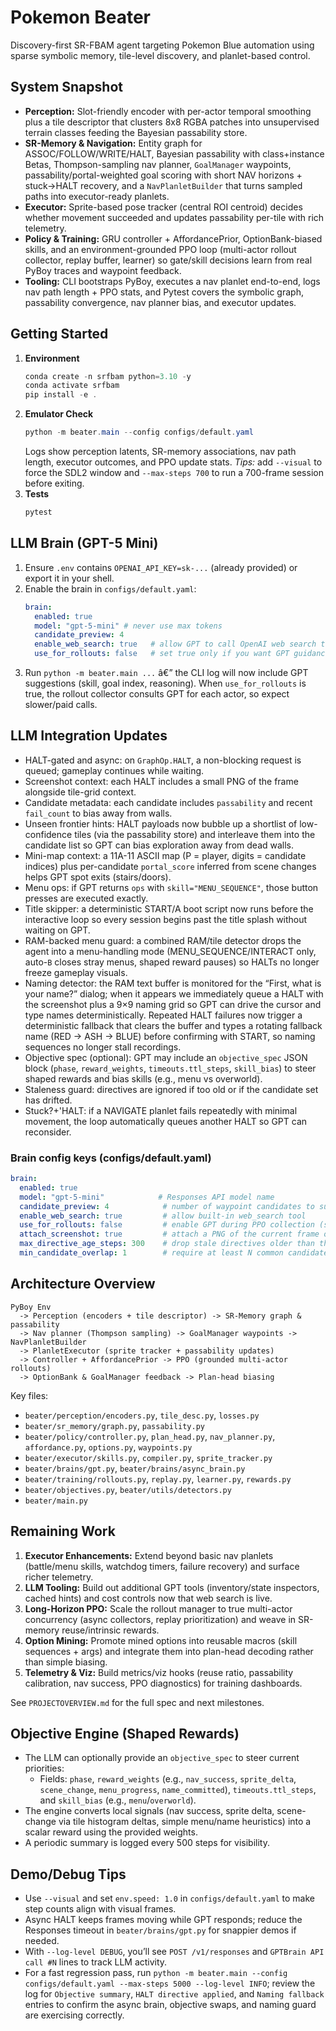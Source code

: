 # Pokemon Beater

Discovery-first SR-FBAM agent targeting Pokemon Blue automation using sparse symbolic memory, tile-level discovery, and planlet-based control.

## System Snapshot

- **Perception:** Slot-friendly encoder with per-actor temporal smoothing plus a tile descriptor that clusters 8x8 RGBA patches into unsupervised terrain classes feeding the Bayesian passability store.
- **SR-Memory & Navigation:** Entity graph for ASSOC/FOLLOW/WRITE/HALT, Bayesian passability with class+instance Betas, Thompson-sampling nav planner, `GoalManager` waypoints, passability/portal-weighted goal scoring with short NAV horizons + stuck→HALT recovery, and a `NavPlanletBuilder` that turns sampled paths into executor-ready planlets.
- **Executor:** Sprite-based pose tracker (central ROI centroid) decides whether movement succeeded and updates passability per-tile with rich telemetry.
- **Policy & Training:** GRU controller + AffordancePrior, OptionBank-biased skills, and an environment-grounded PPO loop (multi-actor rollout collector, replay buffer, learner) so gate/skill decisions learn from real PyBoy traces and waypoint feedback.
- **Tooling:** CLI bootstraps PyBoy, executes a nav planlet end-to-end, logs nav path length + PPO stats, and Pytest covers the symbolic graph, passability convergence, nav planner bias, and executor updates.

## Getting Started

1. **Environment**
   ```powershell
   conda create -n srfbam python=3.10 -y
   conda activate srfbam
   pip install -e .
   ```
2. **Emulator Check**
   ```powershell
   python -m beater.main --config configs/default.yaml
   ```
   Logs show perception latents, SR-memory associations, nav path length, executor outcomes, and PPO update stats.
   _Tips:_ add `--visual` to force the SDL2 window and `--max-steps 700` to run a 700-frame session before exiting.
3. **Tests**
   ```powershell
   pytest
   ```

## LLM Brain (GPT-5 Mini)

1. Ensure `.env` contains `OPENAI_API_KEY=sk-...` (already provided) or export it in your shell.
2. Enable the brain in `configs/default.yaml`:
   ```yaml
   brain:
     enabled: true
     model: "gpt-5-mini" # never use max tokens
     candidate_preview: 4
     enable_web_search: true   # allow GPT to call OpenAI web search tool
     use_for_rollouts: false   # set true only if you want GPT guidance during PPO rollouts
   ```
3. Run `python -m beater.main ...` â€” the CLI log will now include GPT suggestions (skill, goal index, reasoning). When `use_for_rollouts` is true, the rollout collector consults GPT for each actor, so expect slower/paid calls.

## LLM Integration Updates

- HALT-gated and async: on `GraphOp.HALT`, a non-blocking request is queued; gameplay continues while waiting.
- Screenshot context: each HALT includes a small PNG of the frame alongside tile-grid context.
- Candidate metadata: each candidate includes `passability` and recent `fail_count` to bias away from walls.
- Unseen frontier hints: HALT payloads now bubble up a shortlist of low-confidence tiles (via the passability store) and interleave them into the candidate list so GPT can bias exploration away from dead walls.
- Mini-map context: a 11A-11 ASCII map (P = player, digits = candidate indices) plus per-candidate `portal_score` inferred from scene changes helps GPT spot exits (stairs/doors).
- Menu ops: if GPT returns `ops` with `skill="MENU_SEQUENCE"`, those button presses are executed exactly.
- Title skipper: a deterministic START/A boot script now runs before the interactive loop so every session begins past the title splash without waiting on GPT.
- RAM-backed menu guard: a combined RAM/tile detector drops the agent into a menu-handling mode (MENU_SEQUENCE/INTERACT only, auto-`B` closes stray menus, shaped reward pauses) so HALTs no longer freeze gameplay visuals.
- Naming detector: the RAM text buffer is monitored for the “First, what is your name?” dialog; when it appears we immediately queue a HALT with the screenshot plus a 9×9 naming grid so GPT can drive the cursor and type names deterministically. Repeated HALT failures now trigger a deterministic fallback that clears the buffer and types a rotating fallback name (RED → ASH → BLUE) before confirming with START, so naming sequences no longer stall recordings.
- Objective spec (optional): GPT may include an `objective_spec` JSON block (`phase`, `reward_weights`, `timeouts.ttl_steps`, `skill_bias`) to steer shaped rewards and bias skills (e.g., menu vs overworld).
- Staleness guard: directives are ignored if too old or if the candidate set has drifted.
- Stuck?+'HALT: if a NAVIGATE planlet fails repeatedly with minimal movement, the loop automatically queues another HALT so GPT can reconsider.

### Brain config keys (configs/default.yaml)
```yaml
brain:
  enabled: true
  model: "gpt-5-mini"            # Responses API model name
  candidate_preview: 4            # number of waypoint candidates to surface
  enable_web_search: true         # allow built-in web_search tool
  use_for_rollouts: false         # enable GPT during PPO collection (slower/paid)
  attach_screenshot: true         # attach a PNG of the current frame on HALT
  max_directive_age_steps: 300    # drop stale directives older than this many steps
  min_candidate_overlap: 1        # require at least N common candidates when applying a directive
```

## Architecture Overview
```
PyBoy Env
  -> Perception (encoders + tile descriptor) -> SR-Memory graph & passability
  -> Nav planner (Thompson sampling) -> GoalManager waypoints -> NavPlanletBuilder
  -> PlanletExecutor (sprite tracker + passability updates)
  -> Controller + AffordancePrior -> PPO (grounded multi-actor rollouts)
  -> OptionBank & GoalManager feedback -> Plan-head biasing
```

Key files:

- `beater/perception/encoders.py`, `tile_desc.py`, `losses.py`
- `beater/sr_memory/graph.py`, `passability.py`
- `beater/policy/controller.py`, `plan_head.py`, `nav_planner.py`, `affordance.py`, `options.py`, `waypoints.py`
- `beater/executor/skills.py`, `compiler.py`, `sprite_tracker.py`
- `beater/brains/gpt.py`, `beater/brains/async_brain.py`
- `beater/training/rollouts.py`, `replay.py`, `learner.py`, `rewards.py`
- `beater/objectives.py`, `beater/utils/detectors.py`
- `beater/main.py`

## Remaining Work

1. **Executor Enhancements:** Extend beyond basic nav planlets (battle/menu skills, watchdog timers, failure recovery) and surface richer telemetry.
2. **LLM Tooling:** Build out additional GPT tools (inventory/state inspectors, cached hints) and cost controls now that web search is live.
3. **Long-Horizon PPO:** Scale the rollout manager to true multi-actor concurrency (async collectors, replay prioritization) and weave in SR-memory reuse/intrinsic rewards.
4. **Option Mining:** Promote mined options into reusable macros (skill sequences + args) and integrate them into plan-head decoding rather than simple biasing.
5. **Telemetry & Viz:** Build metrics/viz hooks (reuse ratio, passability calibration, nav success, PPO diagnostics) for training dashboards.

See `PROJECTOVERVIEW.md` for the full spec and next milestones.

## Objective Engine (Shaped Rewards)

- The LLM can optionally provide an `objective_spec` to steer current priorities:
  - Fields: `phase`, `reward_weights` (e.g., `nav_success`, `sprite_delta`, `scene_change`, `menu_progress`, `name_committed`), `timeouts.ttl_steps`, and `skill_bias` (e.g., `menu`/`overworld`).
- The engine converts local signals (nav success, sprite delta, scene-change via tile histogram deltas, simple menu/name heuristics) into a scalar reward using the provided weights.
- A periodic summary is logged every 500 steps for visibility.

## Demo/Debug Tips

- Use `--visual` and set `env.speed: 1.0` in `configs/default.yaml` to make step counts align with visual frames.
- Async HALT keeps frames moving while GPT responds; reduce the Responses timeout in `beater/brains/gpt.py` for snappier demos if needed.
- With `--log-level DEBUG`, you’ll see `POST /v1/responses` and `GPTBrain API call #N` lines to track LLM activity.
- For a fast regression pass, run `python -m beater.main --config configs/default.yaml --max-steps 5000 --log-level INFO`; review the log for `Objective summary`, `HALT directive applied`, and `Naming fallback` entries to confirm the async brain, objective swaps, and naming guard are exercising correctly.
